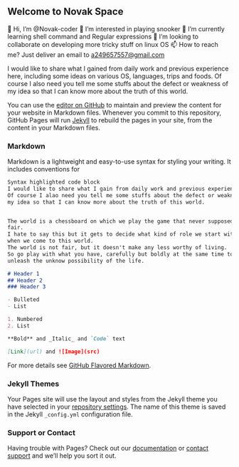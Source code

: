 ## Welcome to Novak Space

👋 Hi, I’m @Novak-coder
👀 I’m interested in playing snooker
🌱 I’m currently learning shell command and Regular expressions
💞️ I’m looking to collaborate on developing more tricky stuff on linux OS
📫 How to reach me? Just deliver an email to a249657557@gmail.com

I would like to share what I gained from daily work and previous experience here, including some ideas on various OS, languages, trips and foods.
Of course I also need you tell me some stuffs about the defect or weakness of my idea so that I can know more about the truth of this world.


You can use the [editor on GitHub](https://github.com/Novak-coder/Novak-coder/edit/gh-pages/index.md) to maintain and preview the content for your website in Markdown files.
Whenever you commit to this repository, GitHub Pages will run [Jekyll](https://jekyllrb.com/) to rebuild the pages in your site, from the content in your Markdown files.

### Markdown

Markdown is a lightweight and easy-to-use syntax for styling your writing. It includes conventions for

```markdown
Syntax highlighted code block
I would like to share what I gain from daily work and previous experience here. 
Of course I alao need you tell me some stuffs about the defect or weakness of 
my idea so that I can know more about the truth of this world.


The world is a chessboard on which we play the game that never supposed to be 
fair. 
I hate to say this but it gets to decide what kind of role we start with
when we come to this world. 
The world is not fair, but it doesn't make any less worthy of living. 
So go play with what you have, carefully but boldly at the same time to 
unleash the unknow possibility of the life.

# Header 1
## Header 2
### Header 3

- Bulleted
- List

1. Numbered
2. List

**Bold** and _Italic_ and `Code` text

[Link](url) and ![Image](src)
```

For more details see [GitHub Flavored Markdown](https://guides.github.com/features/mastering-markdown/).

### Jekyll Themes

Your Pages site will use the layout and styles from the Jekyll theme you have selected in your [repository settings](https://github.com/Novak-coder/Novak-coder/settings/pages). The name of this theme is saved in the Jekyll `_config.yml` configuration file.

### Support or Contact

Having trouble with Pages? Check out our [documentation](https://docs.github.com/categories/github-pages-basics/) or [contact support](https://support.github.com/contact) and we’ll help you sort it out.

